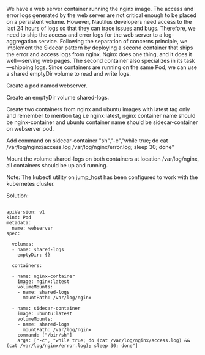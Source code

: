 We have a web server container running the nginx image. The access and error logs generated by the web server are not critical enough to be placed on a persistent volume. However, Nautilus developers need access to the last 24 hours of logs so that they can trace issues and bugs. Therefore, we need to ship the access and error logs for the web server to a log-aggregation service. Following the separation of concerns principle, we implement the Sidecar pattern by deploying a second container that ships the error and access logs from nginx. Nginx does one thing, and it does it well—serving web pages. The second container also specializes in its task—shipping logs. Since containers are running on the same Pod, we can use a shared emptyDir volume to read and write logs.



Create a pod named webserver.

Create an emptyDir volume shared-logs.

Create two containers from nginx and ubuntu images with latest tag only and remember to mention tag i.e nginx:latest, nginx container name should be nginx-container and ubuntu container name should be sidecar-container on webserver pod.

Add command on sidecar-container "sh","-c","while true; do cat /var/log/nginx/access.log /var/log/nginx/error.log; sleep 30; done"

Mount the volume shared-logs on both containers at location /var/log/nginx, all containers should be up and running.

Note: The kubectl utility on jump_host has been configured to work with the kubernetes cluster.

Solution:

```

apiVersion: v1
kind: Pod
metadata:
  name: webserver
spec:

  volumes:
  - name: shared-logs
    emptyDir: {}

  containers:

  - name: nginx-container
    image: nginx:latest
    volumeMounts:
    - name: shared-logs
      mountPath: /var/log/nginx

  - name: sidecar-container
    image: ubuntu:latest
    volumeMounts:
    - name: shared-logs
      mountPath: /var/log/nginx
    command: ["/bin/sh"]
    args: ["-c", "while true; do (cat /var/log/nginx/access.log) && (cat /var/log/nginx/error.log); sleep 30; done"]

```